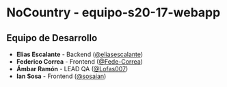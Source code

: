 # NoCountry - equipo-s20-17-webapp

## Equipo de Desarrollo

- **Elias Escalante** - Backend ([@eliasescalante](https://github.com/eliasescalante))
- **Federico Correa** - Frontend ([@Fede-Correa](https://github.com/Fede-Correa))
- **Ámbar Ramón** - LEAD QA ([@Lofas007](https://github.com/Lofas007))
- **Ian Sosa** - Frontend ([@sosaian](https://github.com/sosaian))
